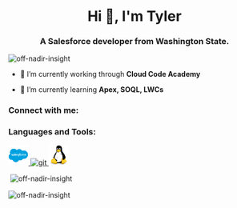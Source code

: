 <h1 align="center">Hi 👋, I'm Tyler</h1>
<h3 align="center">A Salesforce developer from Washington State.</h3>

<p align="left"> <img src="https://komarev.com/ghpvc/?username=off-nadir-insight&label=Profile%20views&color=0e75b6&style=flat" alt="off-nadir-insight" /> </p>

- 🔭 I’m currently working through **Cloud Code Academy**

- 🌱 I’m currently learning **Apex, SOQL, LWCs**

<h3 align="left">Connect with me:</h3>
<p align="left">
</p>

<h3 align="left">Languages and Tools:</h3>
<p align="left"> <a href="https://developer.salesforce.com/developer-centers/apex" target="_blank" rel="noreferrer"> <img src="https://github.com/devicons/devicon/blob/master/icons/salesforce/salesforce-original.svg" alt="c" width="40" height="40"/> </a> <a href="https://git-scm.com/" target="_blank" rel="noreferrer"> <img src="https://www.vectorlogo.zone/logos/git-scm/git-scm-icon.svg" alt="git" width="40" height="40"/> </a> <a href="https://www.linux.org/" target="_blank" rel="noreferrer"> <img src="https://raw.githubusercontent.com/devicons/devicon/master/icons/linux/linux-original.svg" alt="linux" width="40" height="40"/> </a> </p>

<p>&nbsp;<img align="center" src="https://github-readme-stats.vercel.app/api?username=off-nadir-insight&show_icons=true&locale=en" alt="off-nadir-insight" /></p>

<p><img align="center" src="https://github-readme-streak-stats.herokuapp.com/?user=off-nadir-insight&" alt="off-nadir-insight" /></p>

